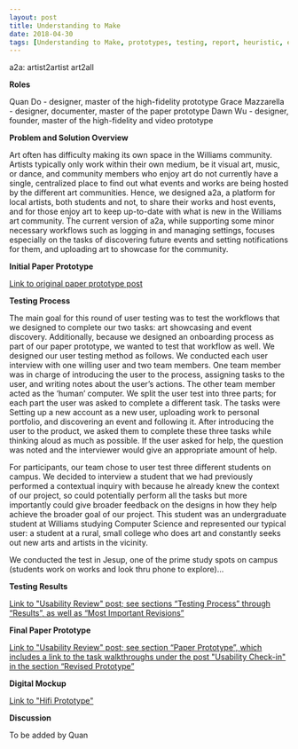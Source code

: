 ```yaml
---
layout: post
title: Understanding to Make
date: 2018-04-30
tags: [Understanding to Make, prototypes, testing, report, heuristic, evaluation]
---
```


a2a: artist2artist
art2all

**Roles**

Quan Do - designer, master of the high-fidelity prototype
Grace Mazzarella - designer, documenter, master of the paper prototype
Dawn Wu - designer, founder, master of the high-fidelity and video prototype

**Problem and Solution Overview**

Art often has difficulty making its own space in the Williams community.  Artists typically only work within their own medium, be it visual art, music, or dance, and community members who enjoy art do not currently have a single, centralized place to find out what events and works are being hosted by the different art communities.  Hence, we designed a2a, a platform for local artists, both students and not, to share their works and host events, and for those enjoy art to keep up-to-date with what is new in the Williams art community.  The current version of a2a, while supporting some minor necessary workflows such as logging in and managing settings, focuses especially on the tasks of discovering future events and setting notifications for them, and uploading art to showcase for the community.

**Initial Paper Prototype**

[Link to original paper prototype post](https://a2a-2018.github.io/2018-04-05-Paper-Prototype/)

**Testing Process**

The main goal for this round of user testing was to test the workflows that  we designed to complete our two tasks: art showcasing and event discovery. Additionally, because we designed an onboarding process as part of our paper prototype, we wanted to test that workflow as well. We designed our user testing method as follows. We conducted each user interview with one willing user and two team members. One team member was in charge of introducing the user to the process, assigning tasks to the user, and writing notes about the user’s actions. The other team member acted as the ‘human’ computer. We split the user test into three parts; for each part the user was asked to complete a different task. The tasks were Setting up a new account as a new user, uploading work to personal portfolio, and discovering an event and following it. After introducing the user to the product, we asked them to complete these three tasks while thinking aloud as much as possible. If the user asked for help, the question was noted and the interviewer would give an appropriate amount of help. 

For participants, our team chose to user test three different students on campus. We decided to interview a student that we had previously performed a contextual inquiry with because he already knew the context of our project, so could potentially perform all the tasks but more importantly could give broader feedback on the designs in how they help achieve the broader goal of our project. This student was an undergraduate student at Williams studying Computer Science and represented our typical user: a student at a rural, small college who does art and constantly seeks out new arts and artists in the vicinity.

We conducted the test in Jesup, one of the prime study spots on campus (students work on works and look thru phone to explore)...

**Testing Results**

[Link to "Usability Review" post; see sections “Testing Process” through “Results”, as well as “Most Important Revisions”](https://a2a-2018.github.io/2018-04-16-Usability-Review/)

**Final Paper Prototype**

[Link to "Usability Review" post; see section “Paper Prototype”, which includes a link to the task walkthroughs under the post "Usability Check-in" in the section “Revised Prototype”](https://a2a-2018.github.io/2018-04-16-Usability-Review/)

**Digital Mockup**

[Link to "Hifi Prototype"](https://a2a-2018.github.io/2018-04-19-HiFi-Prototype/)

**Discussion**

To be added by Quan
